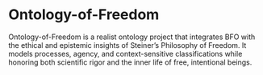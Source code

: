 # Ontology-of-Freedom
Ontology-of-Freedom is a realist ontology project that integrates BFO with the ethical and epistemic insights of Steiner’s Philosophy of Freedom. It models processes, agency, and context-sensitive classifications while honoring both scientific rigor and the inner life of free, intentional beings.
